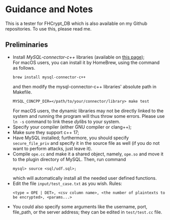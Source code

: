 # Guidance and Notes
This is a tester for FHCrypt_DB which is also available on my Github repositories. To use this, please read me.

## Preliminaries
* Install *MySQL-connector-c++* libraries (available on [this page](https://downloads.mysql.com/archives/c-cpp/)); </br>
  For macOS users, you can install it by HomeBrew, using the command as follows.
  ```shell
  brew install mysql-connector-c++
  ```
  and then modify the mysql-connector-c++ libraries' absolute path in Makefile.
  ```shell
  MYSQL_CONCPP_DIR=</path/to/your/connector/library> make test
  ```
  For macOS users, the dynamic libraries may not be directly linked to the system and running the program will thus throw some errors. Please use `ln -s` command to link these
  *dylib*s to your system.
* Specify your compiler (either GNU compiler or clang++);
* Make sure they support c++ 17;
* Have MySQL installed; furthermore, you should specify `secure_file_priv` and specify it in the source file as well (if you do not want to perform attacks, just leave it).
* Compile `ope.cc` and make it a shared object, namely, `ope.so` and move it to the plugin directory of MySQL. Then, run command
  ```shell
  mysql> source <sql/udf.sql>;
  ```
  which will automatically install all the needed user defined functions.
 * Edit the file `input/test_case.txt` as you wish. Rules:
   ```
   <type = OPE | DET>, <csv column name>, <the number of plaintexts to be encrypted>, <params...>
   ```
 * You could also specify some arguments like the username, port, file_path, or the server address; they can be edited in `test/test.cc` file.
